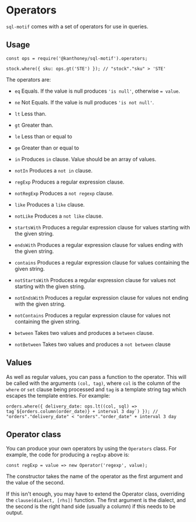 # Operators

`sql-motif` comes with a set of operators for use in queries.

## Usage

```
const ops = require('@kanthoney/sql-motif').operators;

stock.where({ sku: ops.gt('STE') }); // "stock"."sku" > 'STE'
```

The operators are:

* `eq` Equals. If the value is null produces `'is null'`, otherwise `= value`.

* `ne` Not Equals. If the value is null produces `'is not null'`.

* `lt` Less than.

* `gt` Greater than.

* `le` Less than or equal to

* `ge` Greater than or equal to

* `in` Produces `in` clause. Value should be an array of values.

* `notIn` Produces a `not in` clause.

* `regExp` Produces a regular expression clause.

* `notRegExp` Produces a `not regexp` clause.

* `like` Produces a `like` clause.

* `notLike` Produces a `not like` clause.

* `startsWith` Produces a regular expression clause for values starting with the given string.

* `endsWith` Produces a regular expression clause for values ending with the given string.

* `contains` Produces a regular expression clause for values containing the given string.

* `notStartsWith` Produces a regular expression clause for values not starting with the given string.

* `notEndsWith` Produces a regular expression clause for values not ending with the given string.

* `notContains` Produces a regular expression clause for values not containing the given string.

* `between` Takes two values and produces a `between` clause.

* `notBetween` Takes two values and produces a `not between` clause

## Values

As well as regular values, you can pass a function to the operator. This will be called with the arguments `(col, tag)`, where `col` is the column of the `where` or `set`
clause being processed and `tag` is a template string tag which escapes the template entries. For example:

```
orders.where({ delivery_date: ops.lt((col, sql) => tag`${orders.column(order_date)} + interval 3 day`) }); // "orders"."delivery_date" < "orders"."order_date" + interval 3 day
```

## Operator class

You can produce your own operators by using the `Operators` class. For example, the code for producing a `regExp` above is:

```
const regExp = value => new Operator('regexp', value);
```

The constructor takes the name of the operator as the first argument and the value of the second.

If this isn't enough, you may have to extend the Operator class, overriding the `clause(dialect, [rhs])` function. The first argument is the dialect, and the second is the right hand side (usually a column) if this needs to be output.
